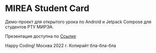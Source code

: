 # MIREA Student Card

Демо-проект для открытого урока по Android и Jetpack Compose для студентов РТУ МИРЭА.

Презентация доступна по [Ссылке](https://docs.google.com/presentation/d/1gu2mSUWBgrb5X7RbgoeoUYpPV7sQUZEU9LADtwHlHjk/edit?usp=sharing)

Happy Coding!
Москва 2022 г.
Копирайт бла-бла-бла
